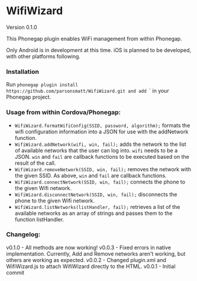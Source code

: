 # WifiWizard

Version 0.1.0

This Phonegap plugin enables WiFi management from within Phonegap. 

Only Android is in development at this time. iOS is planned to be developed, with other platforms following.

### Installation

Run `phonegap plugin install https://github.com/parsonsmatt/WifiWizard.git and add `<script src="WifiWizard.js"></script>` in your Phonegap project.

### Usage from within Cordova/Phonegap:

* `WifiWizard.formatWifiConfig(SSID, password, algorithm);` formats the wifi configuration information into a JSON for use with the addNetwork function.
* `WifiWizard.addNetwork(wifi, win, fail);` adds the network to the list of available networks that the user can log into. `wifi` needs to be a JSON. `win` and `fail` are callback functions to be executed based on the result of the call.
* `WifiWizard.removeNetwork(SSID, win, fail);` removes the network with the given SSID. As above, `win` and `fail` are callback functions.
* `WifiWizard.connectNetwork(SSID, win, fail);` connects the phone to the given Wifi network. 
* `WifiWizard.disconnectNetwork(SSID, win, fail);` disconnects the phone to the given Wifi network. 
* `WifiWizard.listNetworks(listHandler, fail);` retrieves a list of the available networks as an array of strings and passes them to the function listHandler.

### Changelog:

v0.1.0 - All methods are now working!
v0.0.3 - Fixed errors in native implementation. Currently, Add and Remove networks aren't working, but others are working as expected.
v0.0.2 - Changed plugin.xml and WifiWizard.js to attach WifiWizard directly to the HTML. 
v0.0.1 - Initial commit
